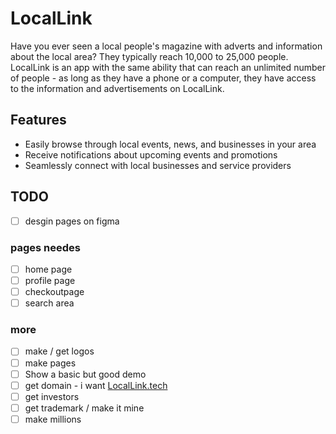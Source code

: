 # LocalLink
Have you ever seen a local people's magazine with adverts and information about the local area? They typically reach 10,000 to 25,000 people. LocalLink is an app with the same ability that can reach an unlimited number of people - as long as they have a phone or a computer, they have access to the information and advertisements on LocalLink.

## Features
- Easily browse through local events, news, and businesses in your area
- Receive notifications about upcoming events and promotions
- Seamlessly connect with local businesses and service providers

## TODO
- [ ] desgin pages on figma
### pages needes 
- [ ] home page
- [ ] profile page
- [ ] checkoutpage
- [ ] search area

### more 
- [ ] make / get logos
- [ ] make pages
- [ ] Show a basic but good demo
- [ ] get domain - i want [LocalLink.tech](http://locallink.tech/)
- [ ] get investors
- [ ] get trademark / make it mine 
- [ ] make millions
